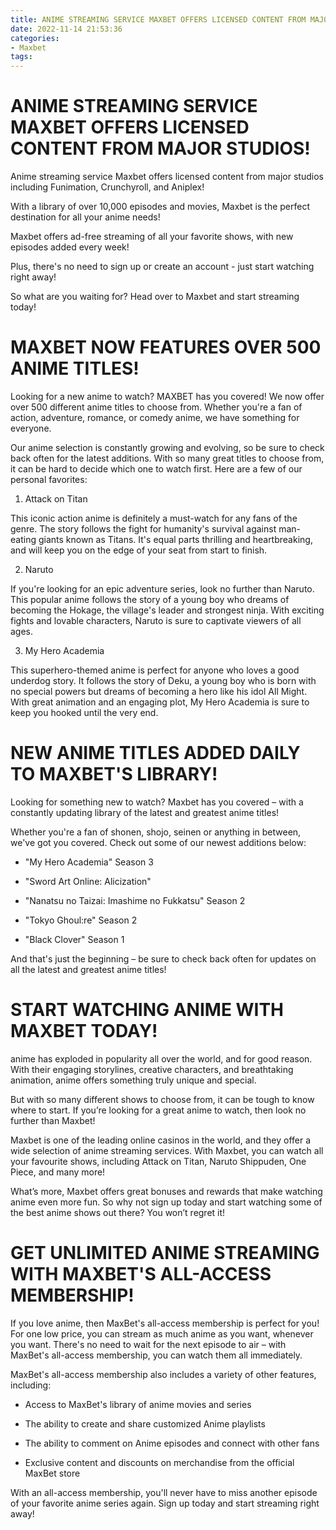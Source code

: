 ```yaml
---
title: ANIME STREAMING SERVICE MAXBET OFFERS LICENSED CONTENT FROM MAJOR STUDIOS!
date: 2022-11-14 21:53:36
categories:
- Maxbet
tags:
---
```



#  ANIME STREAMING SERVICE MAXBET OFFERS LICENSED CONTENT FROM MAJOR STUDIOS!

Anime streaming service Maxbet offers licensed content from major studios including Funimation, Crunchyroll, and Aniplex!

With a library of over 10,000 episodes and movies, Maxbet is the perfect destination for all your anime needs!

Maxbet offers ad-free streaming of all your favorite shows, with new episodes added every week!

Plus, there's no need to sign up or create an account - just start watching right away!

So what are you waiting for? Head over to Maxbet and start streaming today!

#  MAXBET NOW FEATURES OVER 500 ANIME TITLES!

Looking for a new anime to watch? MAXBET has you covered! We now offer over 500 different anime titles to choose from. Whether you're a fan of action, adventure, romance, or comedy anime, we have something for everyone.

Our anime selection is constantly growing and evolving, so be sure to check back often for the latest additions. With so many great titles to choose from, it can be hard to decide which one to watch first. Here are a few of our personal favorites:

1. Attack on Titan

This iconic action anime is definitely a must-watch for any fans of the genre. The story follows the fight for humanity's survival against man-eating giants known as Titans. It's equal parts thrilling and heartbreaking, and will keep you on the edge of your seat from start to finish.

2. Naruto

If you're looking for an epic adventure series, look no further than Naruto. This popular anime follows the story of a young boy who dreams of becoming the Hokage, the village's leader and strongest ninja. With exciting fights and lovable characters, Naruto is sure to captivate viewers of all ages.

3. My Hero Academia

This superhero-themed anime is perfect for anyone who loves a good underdog story. It follows the story of Deku, a young boy who is born with no special powers but dreams of becoming a hero like his idol All Might. With great animation and an engaging plot, My Hero Academia is sure to keep you hooked until the very end.

#  NEW ANIME TITLES ADDED DAILY TO MAXBET'S LIBRARY!

Looking for something new to watch? Maxbet has you covered – with a constantly updating library of the latest and greatest anime titles!

Whether you're a fan of shonen, shojo, seinen or anything in between, we've got you covered. Check out some of our newest additions below:

- "My Hero Academia" Season 3

- "Sword Art Online: Alicization"

- "Nanatsu no Taizai: Imashime no Fukkatsu" Season 2

- "Tokyo Ghoul:re" Season 2

- "Black Clover" Season 1

And that's just the beginning – be sure to check back often for updates on all the latest and greatest anime titles!

#  START WATCHING ANIME WITH MAXBET TODAY!

 anime has exploded in popularity all over the world, and for good reason. With their engaging storylines, creative characters, and breathtaking animation, anime offers something truly unique and special.

But with so many different shows to choose from, it can be tough to know where to start. If you’re looking for a great anime to watch, then look no further than Maxbet!

Maxbet is one of the leading online casinos in the world, and they offer a wide selection of anime streaming services. With Maxbet, you can watch all your favourite shows, including Attack on Titan, Naruto Shippuden, One Piece, and many more!

What’s more, Maxbet offers great bonuses and rewards that make watching anime even more fun. So why not sign up today and start watching some of the best anime shows out there? You won’t regret it!

#  GET UNLIMITED ANIME STREAMING WITH MAXBET'S ALL-ACCESS MEMBERSHIP!

If you love anime, then MaxBet's all-access membership is perfect for you! For one low price, you can stream as much anime as you want, whenever you want. There's no need to wait for the next episode to air – with MaxBet's all-access membership, you can watch them all immediately.

MaxBet's all-access membership also includes a variety of other features, including:

* Access to MaxBet's library of anime movies and series

* The ability to create and share customized Anime playlists

* The ability to comment on Anime episodes and connect with other fans

* Exclusive content and discounts on merchandise from the official MaxBet store

With an all-access membership, you'll never have to miss another episode of your favorite anime series again. Sign up today and start streaming right away!